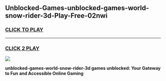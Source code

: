 
## Unblocked-Games-unblocked-games-world-snow-rider-3d-Play-Free-02nwi
<h3>
<a href="https://premium76.site?title=unblocked-games-world-snow-rider-3d&ref=18A">CLICK TO PLAY</a></h3>
<hr>

<h3>
<a href="https://premium76.site?title=unblocked-games-world-snow-rider-3d&ref=18A">CLICK 2 PLAY</a>
  
</h3>

<a href="https://premium76.site?title=unblocked-games-world-snow-rider-3d&ref=18A"><img src="https://clearcache.store/games.png"></a>


**unblocked-games-world-snow-rider-3d games unblocked: Your Gateway to Fun and Accessible Online Gaming**
